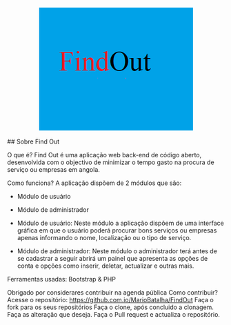 <p align="center"><img src="font/img/FindOut.png"></p>
## Sobre Find Out

O que é?
	Find Out é uma aplicação web back-end de código aberto, desenvolvida com o objectivo de minimizar o tempo gasto na procura de serviço ou empresas em angola.

Como funciona? 
	A aplicação dispõem de 2 módulos que são:
- Módulo de usuário
- Módulo de administrador

- Módulo de usuário: Neste módulo a aplicação dispõem de uma interface gráfica em que o usuário poderá procurar bons serviços ou empresas apenas informando o nome, localização ou o tipo de serviço.
- Módulo de administrador: Neste módulo o administrador terá antes de se cadastrar a seguir abrirá um painel que apresenta as opções de conta e opções como inserir, deletar, actualizar e outras mais.

Ferramentas usadas: Bootstrap & PHP 

Obrigado por considerares contribuir na agenda pública
Como contribuir?
Acesse o repositório: https://github.com.io/MarioBatalha/FindOut
Faça o fork para os seus repositórios
Faça o clone, após concluido a clonagem.
Faça as alteração que deseja.
Faça o Pull request e actualiza o repositório. 